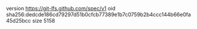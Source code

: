 version https://git-lfs.github.com/spec/v1
oid sha256:dedcde186cd79297d51b0cfcb77389e1b7c0759b2b4ccc144b66e0fa45d25bcc
size 5158
